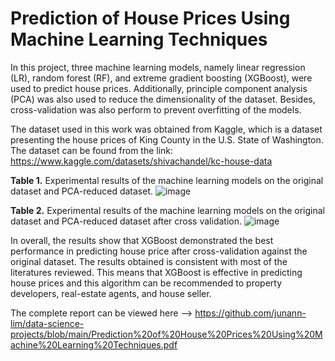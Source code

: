 # Prediction of House Prices Using Machine Learning Techniques

In this project, three machine learning models, namely linear regression (LR), random forest (RF), and extreme gradient boosting (XGBoost), were used to predict house prices. Additionally, principle component analysis (PCA) was also used to reduce the dimensionality of the dataset. Besides, cross-validation was also perform to prevent overfitting of the models.

The dataset used in this work was obtained from Kaggle, which is a dataset presenting the house prices of King County in the U.S. State of Washington. The dataset can be found from the link: https://www.kaggle.com/datasets/shivachandel/kc-house-data

<b>Table 1.</b> Experimental results of the machine learning models on the original dataset and PCA-reduced dataset.
![image](https://user-images.githubusercontent.com/129178911/228336334-8ee2da3b-b41e-4b31-99c8-eb50f3ee3d51.png)

<b>Table 2.</b> Experimental results of the machine learning models on the original dataset and PCA-reduced dataset after cross validation.
![image](https://user-images.githubusercontent.com/129178911/228336455-7876f412-5c29-4487-95c5-4b2b91a4668d.png)

In overall, the results show that XGBoost demonstrated the best performance in predicting house price after cross-validation against the original dataset. The results obtained is consistent with most of the literatures reviewed. This means that XGBoost is effective in predicting house prices and this algorithm can be recommended to property developers, real-estate agents, and house seller.

The complete report can be viewed here --> https://github.com/junann-lim/data-science-projects/blob/main/Prediction%20of%20House%20Prices%20Using%20Machine%20Learning%20Techniques.pdf
